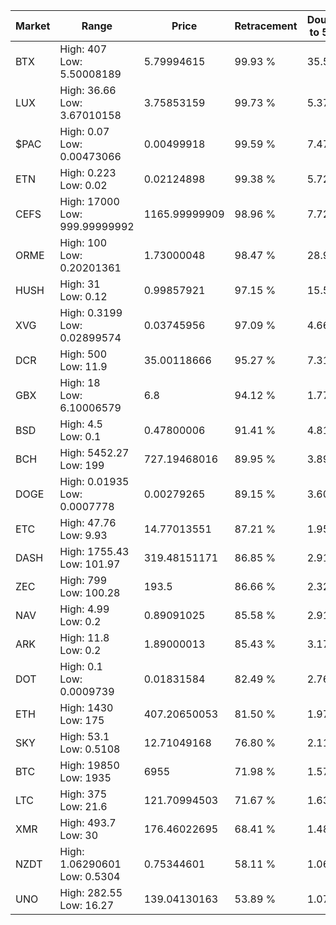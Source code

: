 | Market | Range | Price| Retracement | Doubles to 50% |
| --- | --- | --- | --- | --- |
| BTX | High: 407<br />Low: 5.50008189 | 5.79994615 | 99.93 % | 35.56 |
| LUX | High: 36.66<br />Low: 3.67010158 | 3.75853159 | 99.73 % | 5.37 |
| $PAC | High: 0.07<br />Low: 0.00473066 | 0.00499918 | 99.59 % | 7.47 |
| ETN | High: 0.223<br />Low: 0.02 | 0.02124898 | 99.38 % | 5.72 |
| CEFS | High: 17000<br />Low: 999.99999992 | 1165.99999909 | 98.96 % | 7.72 |
| ORME | High: 100<br />Low: 0.20201361 | 1.73000048 | 98.47 % | 28.96 |
| HUSH | High: 31<br />Low: 0.12 | 0.99857921 | 97.15 % | 15.58 |
| XVG | High: 0.3199<br />Low: 0.02899574 | 0.03745956 | 97.09 % | 4.66 |
| DCR | High: 500<br />Low: 11.9 | 35.00118666 | 95.27 % | 7.31 |
| GBX | High: 18<br />Low: 6.10006579 | 6.8 | 94.12 % | 1.77 |
| BSD | High: 4.5<br />Low: 0.1 | 0.47800006 | 91.41 % | 4.81 |
| BCH | High: 5452.27<br />Low: 199 | 727.19468016 | 89.95 % | 3.89 |
| DOGE | High: 0.01935<br />Low: 0.0007778 | 0.00279265 | 89.15 % | 3.60 |
| ETC | High: 47.76<br />Low: 9.93 | 14.77013551 | 87.21 % | 1.95 |
| DASH | High: 1755.43<br />Low: 101.97 | 319.48151171 | 86.85 % | 2.91 |
| ZEC | High: 799<br />Low: 100.28 | 193.5 | 86.66 % | 2.32 |
| NAV | High: 4.99<br />Low: 0.2 | 0.89091025 | 85.58 % | 2.91 |
| ARK | High: 11.8<br />Low: 0.2 | 1.89000013 | 85.43 % | 3.17 |
| DOT | High: 0.1<br />Low: 0.0009739 | 0.01831584 | 82.49 % | 2.76 |
| ETH | High: 1430<br />Low: 175 | 407.20650053 | 81.50 % | 1.97 |
| SKY | High: 53.1<br />Low: 0.5108 | 12.71049168 | 76.80 % | 2.11 |
| BTC | High: 19850<br />Low: 1935 | 6955 | 71.98 % | 1.57 |
| LTC | High: 375<br />Low: 21.6 | 121.70994503 | 71.67 % | 1.63 |
| XMR | High: 493.7<br />Low: 30 | 176.46022695 | 68.41 % | 1.48 |
| NZDT | High: 1.06290601<br />Low: 0.5304 | 0.75344601 | 58.11 % | 1.06 |
| UNO | High: 282.55<br />Low: 16.27 | 139.04130163 | 53.89 % | 1.07 |
